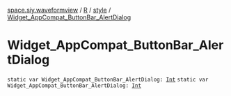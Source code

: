 [space.siy.waveformview](../../index.md) / [R](../index.md) / [style](index.md) / [Widget_AppCompat_ButtonBar_AlertDialog](./-widget_-app-compat_-button-bar_-alert-dialog.md)

# Widget_AppCompat_ButtonBar_AlertDialog

`static var Widget_AppCompat_ButtonBar_AlertDialog: `[`Int`](https://kotlinlang.org/api/latest/jvm/stdlib/kotlin/-int/index.html)
`static var Widget_AppCompat_ButtonBar_AlertDialog: `[`Int`](https://kotlinlang.org/api/latest/jvm/stdlib/kotlin/-int/index.html)